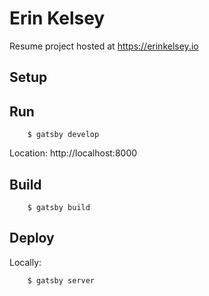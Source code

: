 # Erin Kelsey

Resume project hosted at https://erinkelsey.io

## Setup

## Run

        $ gatsby develop

Location: http://localhost:8000

## Build

        $ gatsby build

## Deploy

Locally:

        $ gatsby server

